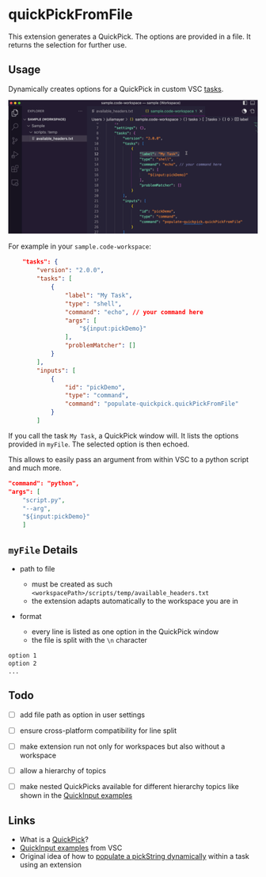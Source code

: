 # quickPickFromFile
This extension generates a QuickPick. The options are provided in a file. It returns the selection for further use.


## Usage
Dynamically creates options for a QuickPick in custom VSC [tasks](https://code.visualstudio.com/docs/editor/tasks). 



![](quickpick_sample_usage.gif)



For example in your `sample.code-workspace`:
```json
	"tasks": {
		"version": "2.0.0",
		"tasks": [
			{
				"label": "My Task",
				"type": "shell",
				"command": "echo", // your command here
				"args": [
					"${input:pickDemo}"
				],
				"problemMatcher": []
			}
		],
		"inputs": [
			{
				"id": "pickDemo",
				"type": "command",
				"command": "populate-quickpick.quickPickFromFile"
			}
		]
```

If you call the task `My Task`, a QuickPick window will. It lists the options provided in `myFile`. The selected option is then echoed.

This allows to easily pass an argument from within VSC to a python script and much more.

```json
"command": "python",
"args": [
    "script.py",
	"--arg",
    "${input:pickDemo}"
    ]
```



## `myFile` Details

- path to file
  - must be created as such `<workspacePath>/scripts/temp/available_headers.txt`
  - the extension adapts automatically to the workspace you are in

- format
  - every line is listed as one option in the QuickPick window
  - the file is split with the `\n` character

```
option 1
option 2
... 
```



## Todo
- [ ] add file path as option in user settings
- [ ] ensure cross-platform compatibility for line split
- [ ] make extension run not only for workspaces but also without a workspace
- [ ] allow a hierarchy of topics
- [ ] make nested QuickPicks available for different hierarchy topics like shown in the [QuickInput examples](https://github.com/microsoft/vscode-extension-samples/tree/main/quickinput-sample)


## Links
- What is a [QuickPick](https://code.visualstudio.com/api/ux-guidelines/quick-picks)?
- [QuickInput examples](https://github.com/microsoft/vscode-extension-samples/tree/main/quickinput-sample) from VSC
- Original idea of how to [populate a pickString dynamically](https://stackoverflow.com/a/64637337/19407854) within a task using an extension
